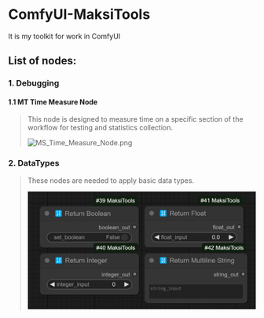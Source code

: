 # ComfyUI-MaksiTools
It is my toolkit for work in ComfyUI

## List of nodes:
### 1. Debugging 
#### 1.1 MT Time Measure Node
> This node is designed to measure time on a specific section of the workflow for testing and statistics collection.
> 
> ![MS_Time_Measure_Node.png](images/MS_Time_Measure_Node.png)

### 2. DataTypes
> These nodes are needed to apply basic data types.
> 
> ![DataTypes.png](images/DataTypes.png)
